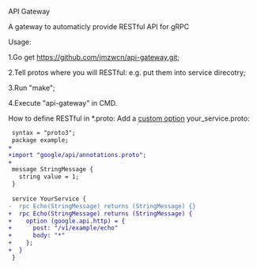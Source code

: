 API Gateway

A gateway to automaticly provide RESTful API for gRPC

Usage:

1.Go get https://github.com/jmzwcn/api-gateway.git;

2.Tell protos where you will RESTful: e.g. put them into service direcotry;

3.Run "make";

4.Execute "api-gateway" in CMD.

How to define RESTful in *.proto: Add a [custom option](https://cloud.google.com/service-management/reference/rpc/google.api#http)
   your_service.proto:
   ```diff
    syntax = "proto3";
    package example;
   +
   +import "google/api/annotations.proto";
   +
    message StringMessage {
      string value = 1;
    }
    
    service YourService {
   -  rpc Echo(StringMessage) returns (StringMessage) {}
   +  rpc Echo(StringMessage) returns (StringMessage) {
   +    option (google.api.http) = {
   +      post: "/v1/example/echo"
   +      body: "*"
   +    };
   +  }
    }
   ```